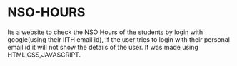 # NSO-HOURS
Its a website to check the NSO Hours of the students by login with google(using their IITH email id),
If the user tries to login with their personal email id it will not show the details of the user. 
 It was made using HTML,CSS,JAVASCRIPT.
 
